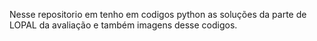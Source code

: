 Nesse repositorio em tenho em codigos python as soluções da parte de LOPAL da avaliação e também imagens desse codigos.
